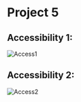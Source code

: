 # Project 5

## Accessibility 1:

![Access1](https://christinamauer.github.io/data100/Access1.png)


## Accessibility 2:

![Access2](https://christinamauer.github.io/data100/Access2.png)
